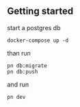 ## Getting started

start a postgres db

```shell
docker-compose up -d
```

than run

```shell
pn db:migrate
pn db:push
```

and run

```shell
pn dev
```
